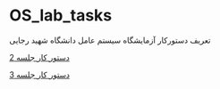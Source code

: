# OS_lab_tasks
تعریف دستورکار آزمایشگاه سیستم عامل دانشگاه شهید رجایی

[دستور کار جلسه 2](session2.md)

[دستور کار جلسه 3](session3.md)
